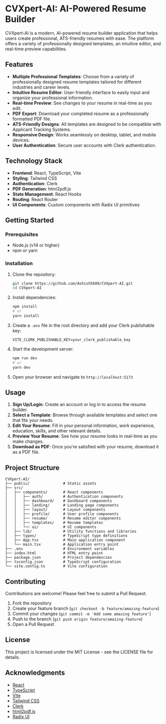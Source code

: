# CVXpert-AI: AI-Powered Resume Builder

CVXpert-AI is a modern, AI-powered resume builder application that helps users create professional, ATS-friendly resumes with ease. The platform offers a variety of professionally designed templates, an intuitive editor, and real-time preview capabilities.

## Features

- **Multiple Professional Templates**: Choose from a variety of professionally designed resume templates tailored for different industries and career levels.
- **Intuitive Resume Editor**: User-friendly interface to easily input and organize your professional information.
- **Real-time Preview**: See changes to your resume in real-time as you edit.
- **PDF Export**: Download your completed resume as a professionally formatted PDF file.
- **ATS-Friendly Designs**: All templates are designed to be compatible with Applicant Tracking Systems.
- **Responsive Design**: Works seamlessly on desktop, tablet, and mobile devices.
- **User Authentication**: Secure user accounts with Clerk authentication.

## Technology Stack

- **Frontend**: React, TypeScript, Vite
- **Styling**: Tailwind CSS
- **Authentication**: Clerk
- **PDF Generation**: html2pdf.js
- **State Management**: React Hooks
- **Routing**: React Router
- **UI Components**: Custom components with Radix UI primitives

## Getting Started

### Prerequisites

- Node.js (v14 or higher)
- npm or yarn

### Installation

1. Clone the repository:
   ```bash
   git clone https://github.com/Ashish5689/CVXpert-AI.git
   cd CVXpert-AI
   ```

2. Install dependencies:
   ```bash
   npm install
   # or
   yarn install
   ```

3. Create a `.env` file in the root directory and add your Clerk publishable key:
   ```
   VITE_CLERK_PUBLISHABLE_KEY=your_clerk_publishable_key
   ```

4. Start the development server:
   ```bash
   npm run dev
   # or
   yarn dev
   ```

5. Open your browser and navigate to `http://localhost:5173`

## Usage

1. **Sign Up/Login**: Create an account or log in to access the resume builder.
2. **Select a Template**: Browse through available templates and select one that fits your needs.
3. **Edit Your Resume**: Fill in your personal information, work experience, education, skills, and other relevant details.
4. **Preview Your Resume**: See how your resume looks in real-time as you make changes.
5. **Download as PDF**: Once you're satisfied with your resume, download it as a PDF file.

## Project Structure

```
CVXpert-AI/
├── public/               # Static assets
├── src/
│   ├── components/       # React components
│   │   ├── auth/         # Authentication components
│   │   ├── dashboard/    # Dashboard components
│   │   ├── landing/      # Landing page components
│   │   ├── layout/       # Layout components
│   │   ├── profile/      # User profile components
│   │   ├── resume/       # Resume editor components
│   │   ├── templates/    # Resume templates
│   │   └── ui/           # UI components
│   ├── lib/              # Utility functions and libraries
│   ├── types/            # TypeScript type definitions
│   ├── App.tsx           # Main application component
│   └── main.tsx          # Application entry point
├── .env                  # Environment variables
├── index.html            # HTML entry point
├── package.json          # Project dependencies
├── tsconfig.json         # TypeScript configuration
└── vite.config.ts        # Vite configuration
```

## Contributing

Contributions are welcome! Please feel free to submit a Pull Request.

1. Fork the repository
2. Create your feature branch (`git checkout -b feature/amazing-feature`)
3. Commit your changes (`git commit -m 'Add some amazing feature'`)
4. Push to the branch (`git push origin feature/amazing-feature`)
5. Open a Pull Request

## License

This project is licensed under the MIT License - see the LICENSE file for details.

## Acknowledgments

- [React](https://reactjs.org/)
- [TypeScript](https://www.typescriptlang.org/)
- [Vite](https://vitejs.dev/)
- [Tailwind CSS](https://tailwindcss.com/)
- [Clerk](https://clerk.dev/)
- [html2pdf.js](https://github.com/eKoopmans/html2pdf.js)
- [Radix UI](https://www.radix-ui.com/)

